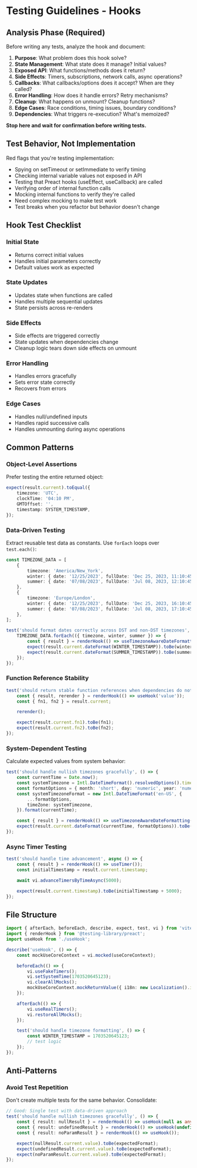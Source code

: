 # Testing Guidelines - Hooks

## Analysis Phase (Required)

Before writing any tests, analyze the hook and document:

1. **Purpose**: What problem does this hook solve?
2. **State Management**: What state does it manage? Initial values?
3. **Exposed API**: What functions/methods does it return?
4. **Side Effects**: Timers, subscriptions, network calls, async operations?
5. **Callbacks**: What callbacks/options does it accept? When are they called?
6. **Error Handling**: How does it handle errors? Retry mechanisms?
7. **Cleanup**: What happens on unmount? Cleanup functions?
8. **Edge Cases**: Race conditions, timing issues, boundary conditions?
9. **Dependencies**: What triggers re-execution? What's memoized?

**Stop here and wait for confirmation before writing tests.**

## Test Behavior, Not Implementation

Red flags that you're testing implementation:

- Spying on setTimeout or setImmediate to verify timing
- Checking internal variable values not exposed in API
- Testing that Preact hooks (useEffect, useCallback) are called
- Verifying order of internal function calls
- Mocking internal functions to verify they're called
- Need complex mocking to make test work
- Test breaks when you refactor but behavior doesn't change

## Hook Test Checklist

### Initial State

- Returns correct initial values
- Handles initial parameters correctly
- Default values work as expected

### State Updates

- Updates state when functions are called
- Handles multiple sequential updates
- State persists across re-renders

### Side Effects

- Side effects are triggered correctly
- State updates when dependencies change
- Cleanup logic tears down side effects on unmount

### Error Handling

- Handles errors gracefully
- Sets error state correctly
- Recovers from errors

### Edge Cases

- Handles null/undefined inputs
- Handles rapid successive calls
- Handles unmounting during async operations

## Common Patterns

### Object-Level Assertions

Prefer testing the entire returned object:

```typescript
expect(result.current).toEqual({
    timezone: 'UTC',
    clockTime: '04:10 PM',
    GMTOffset: '',
    timestamp: SYSTEM_TIMESTAMP,
});
```

### Data-Driven Testing

Extract reusable test data as constants. Use `forEach` loops over `test.each()`:

```typescript
const TIMEZONE_DATA = [
    {
        timezone: 'America/New_York',
        winter: { date: '12/25/2023', fullDate: 'Dec 25, 2023, 11:10:45' },
        summer: { date: '07/08/2023', fullDate: 'Jul 08, 2023, 12:10:45' },
    },
    {
        timezone: 'Europe/London',
        winter: { date: '12/25/2023', fullDate: 'Dec 25, 2023, 16:10:45' },
        summer: { date: '07/08/2023', fullDate: 'Jul 08, 2023, 17:10:45' },
    },
];

test('should format dates correctly across DST and non-DST timezones', () => {
    TIMEZONE_DATA.forEach(({ timezone, winter, summer }) => {
        const { result } = renderHook(() => useTimezoneAwareDateFormatting(timezone));
        expect(result.current.dateFormat(WINTER_TIMESTAMP)).toBe(winter.date);
        expect(result.current.dateFormat(SUMMER_TIMESTAMP)).toBe(summer.date);
    });
});
```

### Function Reference Stability

```typescript
test('should return stable function references when dependencies do not change', () => {
    const { result, rerender } = renderHook(() => useHook('value'));
    const { fn1, fn2 } = result.current;

    rerender();

    expect(result.current.fn1).toBe(fn1);
    expect(result.current.fn2).toBe(fn2);
});
```

### System-Dependent Testing

Calculate expected values from system behavior:

```typescript
test('should handle nullish timezones gracefully', () => {
    const currentTime = Date.now();
    const systemTimezone = Intl.DateTimeFormat().resolvedOptions().timeZone;
    const formatOptions = { month: 'short', day: 'numeric', year: 'numeric' } as const;
    const systemTimezoneFormat = new Intl.DateTimeFormat('en-US', {
        ...formatOptions,
        timeZone: systemTimezone,
    }).format(currentTime);

    const { result } = renderHook(() => useTimezoneAwareDateFormatting());
    expect(result.current.dateFormat(currentTime, formatOptions)).toBe(systemTimezoneFormat);
});
```

### Async Timer Testing

```typescript
test('should handle time advancement', async () => {
    const { result } = renderHook(() => useTimer());
    const initialTimestamp = result.current.timestamp;

    await vi.advanceTimersByTimeAsync(5000);

    expect(result.current.timestamp).toBe(initialTimestamp + 5000);
});
```

## File Structure

```typescript
import { afterEach, beforeEach, describe, expect, test, vi } from 'vitest';
import { renderHook } from '@testing-library/preact';
import useHook from './useHook';

describe('useHook', () => {
    const mockUseCoreContext = vi.mocked(useCoreContext);

    beforeEach(() => {
        vi.useFakeTimers();
        vi.setSystemTime(1703520645123);
        vi.clearAllMocks();
        mockUseCoreContext.mockReturnValue({ i18n: new Localization().i18n });
    });

    afterEach(() => {
        vi.useRealTimers();
        vi.restoreAllMocks();
    });

    test('should handle timezone formatting', () => {
        const WINTER_TIMESTAMP = 1703520645123;
        // test logic
    });
});
```

## Anti-Patterns

### Avoid Test Repetition

Don't create multiple tests for the same behavior. Consolidate:

```typescript
// Good: Single test with data-driven approach
test('should handle nullish timezones gracefully', () => {
    const { result: nullResult } = renderHook(() => useHook(null as any));
    const { result: undefinedResult } = renderHook(() => useHook(undefined));
    const { result: noParamResult } = renderHook(() => useHook());

    expect(nullResult.current.value).toBe(expectedFormat);
    expect(undefinedResult.current.value).toBe(expectedFormat);
    expect(noParamResult.current.value).toBe(expectedFormat);
});
```
